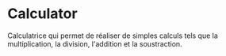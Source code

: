 # Calculator

Calculatrice qui permet de réaliser de simples calculs tels que la multiplication, la division, l'addition et la soustraction.
